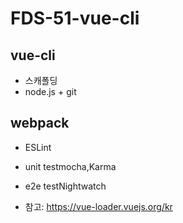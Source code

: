 FDS-51-vue-cli
========

## vue-cli
- 스캐폴딩
- node.js + git

## webpack
- ESLint 
- unit testmocha,Karma
- e2e testNightwatch

- 참고: <https://vue-loader.vuejs.org/kr>
